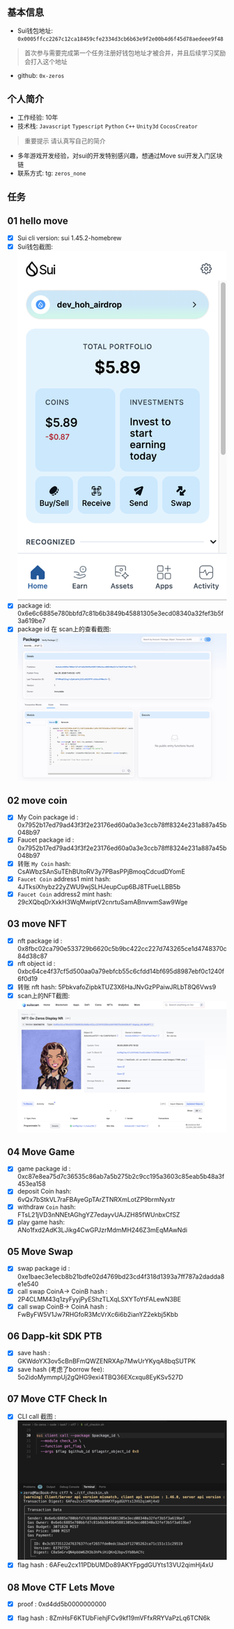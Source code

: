 ## 基本信息
- Sui钱包地址: `0x0005ffcc2267c12ca18459cfe2334d3cb6b63e9f2e00b4d6f45d78aedeee9f48`
> 首次参与需要完成第一个任务注册好钱包地址才被合并，并且后续学习奖励会打入这个地址
- github: `0x-zeros`

## 个人简介
- 工作经验: 10年
- 技术栈: `Javascript` `Typescript` `Python` `C++` `Unity3d` `CocosCreator` 
> 重要提示 请认真写自己的简介
- 多年游戏开发经验，对sui的开发特别感兴趣，想通过Move sui开发入门区块链
- 联系方式: tg: `zeros_none`

## 任务

##   01 hello move  
- [x] Sui cli version: sui 1.45.2-homebrew
- [x] Sui钱包截图: ![Sui钱包截图](./images/task1_wallet.png)
- [x] package id: 0x6e6c6885e780bbfd7c81b6b3849b45881305e3ecd08340a32fef3b5f3a619be7
- [x] package id 在 scan上的查看截图:![Scan截图](./images/task1_packageid.png)

##   02 move coin
- [x] My Coin package id : 0x7952b17ed79ad43f3f2e23176ed60a0a3e3ccb78ff8324e231a887a45b048b97
- [x] Faucet package id : 0x7952b17ed79ad43f3f2e23176ed60a0a3e3ccb78ff8324e231a887a45b048b97
- [x] 转账 `My Coin` hash: CsAWbzSAnSuTEhBUtoRV3y7PBasPPjBmoqCdcudDYomE
- [x] `Faucet Coin` address1 mint hash: 4JTksiXhybz22yZWU9wjSLHJeupCup6BJ8TFueLLBB5b
- [x] `Faucet Coin` address2 mint hash: 29cXQbqDrXxkH3WqMwiptV2cnrtuSamABnvwmSaw9Wge

##   03 move NFT
- [x] nft package id : 0x8fbc02ca790e533729b6620c5b9bc422cc227d743265ce1d4748370c84d38c87
- [x] nft object id : 0xbc64ce4f37cf5d500aa0a79ebfcb55c6cfdd14bf695d8987ebf0c1240f6f0d19
- [x] 转账 nft  hash: 5PbkvafoZipbkTUZ3X6HaJNvGzPPaiwJRLbT8Q6Vws9
- [x] scan上的NFT截图:![Scan截图](./images/task3_nft.jpg)

##   04 Move Game
- [x] game package id : 0xc87e8ea75d7c36535c86ab7a5b275b2c9cc195a3603c85eab5b48a3f453ea158
- [x] deposit Coin hash: 6vQx7bStkVL7raFBAyeGpTArZTNRXmLotZP9brmNyxtr
- [x] withdraw `Coin` hash: FTsL21jVD3nNNEtAGhgYZ7edayvUAJZH85fWUnbxCfSZ
- [x] play game hash: ANo1fxd2AdK3LJikg4CwGPJzrMdmMH246Z3mEqMAwNdi

##   05 Move Swap
- [x] swap package id : 0xe1baec3e1ecb8b21bdfe02d4769bd23cd4f318d1393a7ff787a2dadda8e1e540
- [x] call swap CoinA-> CoinB  hash : 2P4CLMM43q1zyFyyjPyEShzTLXqLSXYToYtFALewN3BE
- [x] call swap CoinB-> CoinA  hash : FwByFW5V1Jw7RHGfoR3McVrXc6i6b2ianYZ2ekbj5Kbb

##   06 Dapp-kit SDK PTB
- [x] save hash : GKWdoYX3ov5cBnBFmQWZENRXAp7MwUrYKyqA8bqSUTPK
- [x] save hash (考虑了borrow fee): 5o2idoMymmpUj2gQHG9exi4TBQ36EXcxqu8EyKSv527D

##   07 Move CTF Check In
- [x] CLI call 截图 : ![截图](./images/task7.png)
- [x] flag hash : 6AFeu2cx11PDbUMDo89AKYFpgdGUYts13VU2qimHj4xU

##   08 Move CTF Lets Move
- [x] proof : 0xd4dd5b0000000000
- [x] flag hash : 8ZmHsF6KTUbFiehjFCv9kf19mVFfxRRYVaPzLq6TCN6k

